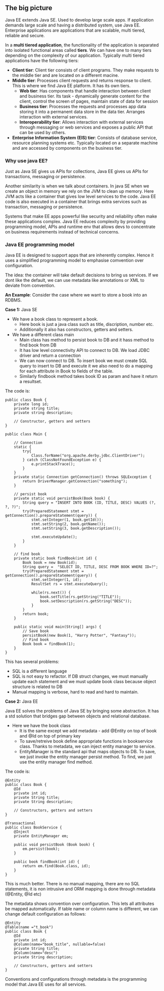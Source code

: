 
## The big picture

Java EE extends Java SE. Used to develop large scale apps. If application demands large scale and having a distributed system, use Java EE. Enterprise applications are applications that are scalable, multi tiered, reliable and secure.

In a **multi tiered application**, the functionality of the application is separated into isolated functional areas called **tiers**. We can have one to many tiers depending on the complexity of our application. Typically multi tiered applications have the following tiers:

- **Client tier**: Client tier consists of client programs. They make requests to the middle tier and are located on a different macine.
- **Middle tier**: Processes client requests and returns response to client. This is where we find Java EE platform. It has its own tiers.
  - **Web tier**: Has components that handle interaction between client and business tier. Its task - dynamically generate content for the client, control the screen of pages, maintain state of data for session
  - **Business tier**: Processes the requests and processes app data storing it into a permanent data store in the data tier. Arranges interaction with external services.
  - **Interoperability tier**: Allows interaction with external services through messaging or web services and exposes a public API that can be used by others.
- **Enterprise Information System (EIS) tier**: Consists of database service, resource planning systems etc. Typically located on a separate machine and are accessed by components on the business tier.

### Why use java EE?

Just as Java SE gives us APIs for collections, Java EE gives us APIs for transactions, messaging or persistence.

Another similarity is when we talk about containers. In java SE when we create an object in memory we rely on the JVM to clean up memory. Here JVM acts like a container that gives low level services to the code. Java EE code is also executed in a container that brings extra services such as transaction, messaging or persistence.

Systems that make EE apps powerful like security and reliability often make these applications complex. Java EE reduces complexity by providing programming model, APIs and runtime env that allows devs to concentrate on business requirements instead of technical concerns.

### Java EE programming model

Java EE is designed to support apps that are inherently complex. Hence it uses a simplified programming model to emphasise comvention over configuration. 

The idea: the container will take default decisions to bring us services. If we dont like the default, we can use metadata like annotations or XML to deviate from convention.

**An Example**: Consider the case where we want to store a book into an RDBMS.

**Case 1:** Java SE

- We have a book class to represent a book.
  - Here book is just a java class such as title, discription, number etc.
  - Additionally it also has constructors, getters and setters.
- We have a different class main
  - Main class has method to persist book to DB and it hass method to find book from DB
  - It has low level connectivity API to connect to DB. We load JDBC driver and return a connection
  - We can now connect to DB. To insert book we must create SQL query to insert to DB and execute it we also need to do a mapping for each attribute in Book to fields of the table.
  - Similarly findbook method takes book ID as param and have it return a resultset.

The code is:

    public class Book {
        private long id;
        private string title;
        private string description;

        // Constructor, getters and setters
    }

    public class Main {
    
        // Connection
        static {
            try{
                Class.forName("org.apache.derby.jdbc.ClientDriver");
            } catch (ClassNotFoundException e) {
                e.printStackTrace();        
            }
        }
        private static Connection getConnection() throws SQLException {
            return DriverManager.getConnection("something");
        }

        // persist book
        private static void persistBook(Book book) {
            String query = "INSERT INTO BOOK (ID, TITLE, DESC) VALUES (?, ?, ?)";
            try(PreparedStatement stmt = getConnection().prepareStatement(query)) {
                stmt.setInteger(1, book.getId());
                stmt.setString(2, book.getName());
                stmt.setString(3, book.getDescription());

                stmt.executeUpdate();
            }
        }

        // find book
        private static book findBook(int id) {
            Book book = new Book(id);
            String query =  "SELECT ID, TITLE, DESC FROM BOOK WHERE ID=?";
            try(PreparedStatement stmt = getConnection().prepareStatement(query)) {
                stmt.setInteger(1, id);
                ResultSet rs = stmt.executeQuery();

                while(rs.next()) {
                    book.setTitle(rs.getString("TITLE"));
                    book.setDescription(rs.getString("DESC"));
                }
            }
            return book;
        }

        public static void main(String[] args) {
            // Save book
            persistBook(new Book(1, "Harry Potter", "Fantasy"));
            // Find book
            Book book = findBook(1);
        }
    }

This has several problems:

- SQL is a different language
- SQL is not easy to refactor. If DB struct changes, we must manually update each statement and we must update book class because object structure is related to DB
- Manual mapping is verbose, hard to read and hard to maintain.

**Case 2:** Java EE

Java EE solves the problems of Java SE by bringing some abstraction. It has a std solution that bridges gap between objects and relational database.

- Here we have the book class
  - It is the same except we add metadata - add @Entity on top of book and @Id on top of primary key
  - To save/retreive book define appropriate functions in bookservice class. Thanks to metadata, we can inject entity manager to service.
  - EntityManager is the standard api that maps objects to DB. To save, we just invoke the entity manager persist method. To find, we just use the entity manager find method.

The code is:

    @Entity
    public class Book {
        @Id
        private int id;
        private String title;
        private String description;

        // Constructors, getters and setters
    }
    
    @Transactional
    public class BookService {
        @Inject
        private EntityManager em;

        public void persistBook (Book book) {
            em.persist(book);
        }

        public book findBook(int id) {
            return em.find(Book.class, id);
        }
    }

This is much better. There is no manual mapping, there are no SQL statements, it is non intrusive and ORM mapping is done through metadata (@Entity, @Id etc)

The metadata shows convention over configuration. This lets all attributes be mapped automatically. If table name or column name is different, we can change default configuration as follows:

    @Entity
    @Table(name ="t_book")
    public class Book {
        @Id
        private int id;
        @Column(name="book_title", nullable=false)
        private String title;
        @Column(name="desc")
        private String description;

        // Constructors, getters and setters
    }

Conventions and configurations through metadata is the programming model that Java EE uses for all services.
